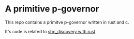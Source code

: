 # A primitive p-governor

This repo contains a primitve p-governor written in rust and c.

It's code is related to [stm_discovery with rust](https://docs.rust-embedded.org/discovery/)